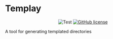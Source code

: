 # Templay

<p align="center">
  <img alt="Test" src="https://github.com/Korazza/templay/actions/workflows/test.yml/badge.svg">
  <a href="https://github.com/Korazza/templay/blob/main/LICENSE"><img alt="GitHub license" src="https://img.shields.io/github/license/Korazza/templay?label=License&style=flat"></a>
</p>

A tool for generating templated directories
